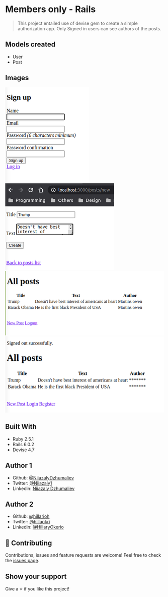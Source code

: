 # Members only - Rails
> This project entailed use of devise gem to create a simple authorization app.  Only Signed in users can see authors of  the posts.
## Models created
- User
- Post
## Images
![screenshot](images/signup.png)
![screenshot](images/new.png)
![screenshot](images/posts.png)
![screenshot](images/post2.png)

## Built With
- Ruby 2.5.1
- Rails 6.0.2
- Devise 4.7
## Author 1
- Github: [@NiiazalyDzhumaliev](https://github.com/NiiazalyDzhumaliev)
- Twitter: [@Niiazaly1](https://twitter.com/Niiazaly1)
- Linkedin: [Niiazaly Dzhumaliev ](https://www.linkedin.com/in/niiazaly-dzhumaliev-117707132/)
## Author 2
- Github: [@hillarioh](https://github.com/hillarioh)
- Twitter: [@hillaokri](https://twitter.com/hillaokri)
- Linkedin: [@HillaryOkerio](https://www.linkedin.com/in/hillaryokerio/)

## :handshake: Contributing
Contributions, issues and feature requests are welcome!
Feel free to check the [issues page](issues/).
## Show your support
Give a :star:️ if you like this project!